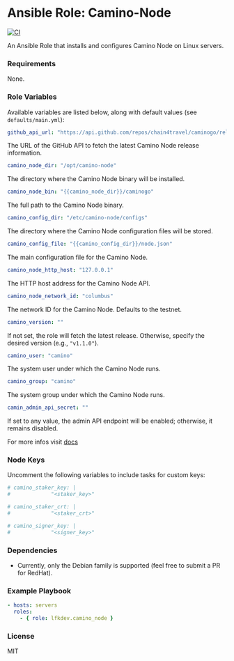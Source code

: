 # Ansible Role: Camino-Node

[![CI](https://github.com/lfkdev/ansible-role-camino-node/actions/workflows/ci.yml/badge.svg)](https://github.com/lfkdev/ansible-role-camino-node/actions/workflows/ci.yml)

An Ansible Role that installs and configures Camino Node on Linux servers.

### Requirements
None.

### Role Variables
Available variables are listed below, along with default values (see `defaults/main.yml`):

```yaml
github_api_url: "https://api.github.com/repos/chain4travel/caminogo/releases"
```
The URL of the GitHub API to fetch the latest Camino Node release information.

```yaml
camino_node_dir: "/opt/camino-node"
```
The directory where the Camino Node binary will be installed.

```yaml
camino_node_bin: "{{camino_node_dir}}/caminogo"
```
The full path to the Camino Node binary.

```yaml
camino_config_dir: "/etc/camino-node/configs"
```
The directory where the Camino Node configuration files will be stored.

```yaml
camino_config_file: "{{camino_config_dir}}/node.json"
```
The main configuration file for the Camino Node.

```yaml
camino_node_http_host: "127.0.0.1"
```
The HTTP host address for the Camino Node API.

```yaml
camino_node_network_id: "columbus"
```
The network ID for the Camino Node. Defaults to the testnet.

```yaml
camino_version: ""
```
If not set, the role will fetch the latest release. Otherwise, specify the desired version (e.g., `"v1.1.0"`).

```yaml
camino_user: "camino"
```
The system user under which the Camino Node runs.

```yaml
camino_group: "camino"
```
The system group under which the Camino Node runs.

```yaml
camin_admin_api_secret: ""
```
If set to any value, the admin API endpoint will be enabled; otherwise, it remains disabled.

For more infos visit [docs](https://docs.camino.network/camino-node/configuration/)

### Node Keys
Uncomment the following variables to include tasks for custom keys:

```yaml
# camino_staker_key: |
#             "<staker_key>"

# camino_staker_crt: |
#             "<staker_crt>"

# camino_signer_key: |
#             "<signer_key>"
```

### Dependencies
- Currently, only the Debian family is supported (feel free to submit a PR for RedHat).

### Example Playbook
```yaml
- hosts: servers
  roles:
    - { role: lfkdev.camino_node }
```

### License
MIT
